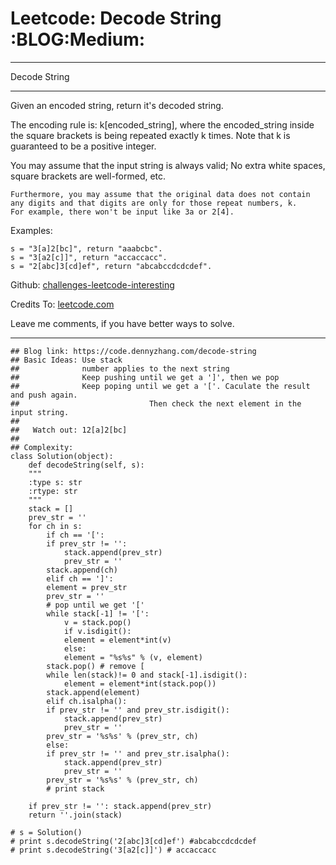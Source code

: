 
# Leetcode: Decode String     :BLOG:Medium:

---

Decode String  

---

Given an encoded string, return it's decoded string.  

The encoding rule is: k[encoded\_string], where the encoded\_string inside the square brackets is being repeated exactly k times. Note that k is guaranteed to be a positive integer.  

You may assume that the input string is always valid; No extra white spaces, square brackets are well-formed, etc.  

    Furthermore, you may assume that the original data does not contain any digits and that digits are only for those repeat numbers, k. 
    For example, there won't be input like 3a or 2[4].

Examples:  

    s = "3[a]2[bc]", return "aaabcbc".
    s = "3[a2[c]]", return "accaccacc".
    s = "2[abc]3[cd]ef", return "abcabccdcdcdef".

Github: [challenges-leetcode-interesting](https://github.com/DennyZhang/challenges-leetcode-interesting/tree/master/decode-string)  

Credits To: [leetcode.com](https://leetcode.com/problems/decode-string/description/)  

Leave me comments, if you have better ways to solve.  

---

    ## Blog link: https://code.dennyzhang.com/decode-string
    ## Basic Ideas: Use stack
    ##              number applies to the next string
    ##              Keep pushing until we get a ']', then we pop
    ##              Keep poping until we get a '['. Caculate the result and push again. 
    ##                             Then check the next element in the input string.
    ##
    ##   Watch out: 12[a]2[bc]
    ##
    ## Complexity:
    class Solution(object):
        def decodeString(self, s):
    	"""
    	:type s: str
    	:rtype: str
    	"""
    	stack = []
    	prev_str = ''
    	for ch in s:
    	    if ch == '[':
    		if prev_str != '':
    		    stack.append(prev_str)
    		    prev_str = ''
    		stack.append(ch)
    	    elif ch == ']':
    		element = prev_str
    		prev_str = ''
    		# pop until we get '['
    		while stack[-1] != '[':
    		    v = stack.pop()
    		    if v.isdigit():
    			element = element*int(v)
    		    else:
    			element = "%s%s" % (v, element)
    		stack.pop() # remove [
    		while len(stack)!= 0 and stack[-1].isdigit():
    		    element = element*int(stack.pop())
    		stack.append(element)
    	    elif ch.isalpha():
    		if prev_str != '' and prev_str.isdigit():
    		    stack.append(prev_str)
    		    prev_str = ''
    		prev_str = '%s%s' % (prev_str, ch)
    	    else:
    		if prev_str != '' and prev_str.isalpha():
    		    stack.append(prev_str)
    		    prev_str = ''
    		prev_str = '%s%s' % (prev_str, ch)
    	    # print stack
    
    	if prev_str != '': stack.append(prev_str)
    	return ''.join(stack)
    
    # s = Solution()
    # print s.decodeString('2[abc]3[cd]ef') #abcabccdcdcdef
    # print s.decodeString('3[a2[c]]') # accaccacc

